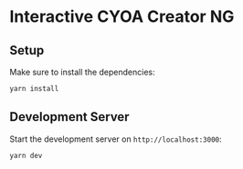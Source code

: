 # Interactive CYOA Creator NG

## Setup

Make sure to install the dependencies:

```bash
yarn install
```

## Development Server

Start the development server on `http://localhost:3000`:

```bash
yarn dev
```